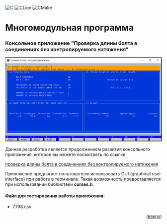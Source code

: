 <a name="readme-top"></a>

![C](https://img.shields.io/badge/c-%2300599C.svg?style=for-the-badge&logo=c&logoColor=white)
![CLion](https://img.shields.io/badge/CLion-black?style=for-the-badge&logo=clion&logoColor=white)
![CMake](https://img.shields.io/badge/CMake-%23008FBA.svg?style=for-the-badge&logo=cmake&logoColor=white)

# Многомодульная программа 
### Консольное приложение "Проверка длины болта в соединениях без контролируемого натяжения"

<p align="center">
<img src="images/terminal.png" alt="drawing" width="700"/>
</p>

Данная разработка является продолжением развития консольного приложения, которое вы можете посмотреть по ссылке:

[проверка длины болта в соединениях без контролируемого натяжения](https://github.com/muraviev-aa/Pro.Engineer.C.BoltLengthCheck?tab=readme-ov-file#%D0%BC%D0%BD%D0%BE%D0%B3%D0%BE%D0%BC%D0%BE%D0%B4%D1%83%D0%BB%D1%8C%D0%BD%D0%B0%D1%8F-%D0%BF%D1%80%D0%BE%D0%B3%D1%80%D0%B0%D0%BC%D0%BC%D0%B0)

Приложение предлагает пользователю использовать GUI (graphical user interface) при работе в терминале. Такая возможность предоставляется при использовании библиотеки **curses.h**.

#### Файл для тестирования работы приложения:

* 7798.csv

<p align="right">(<a href="#readme-top">вверх</a>)</p>